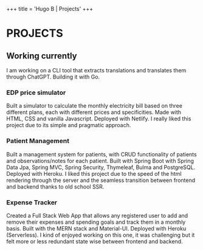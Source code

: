 +++
title = 'Hugo B | Projects'
+++

# PROJECTS

## Working currently

I am working on a CLI tool that extracts translations and translates them through ChatGPT. Building it with Go.

### EDP price simulator

Built a simulator to calculate the monthly electricity bill based on three different plans, each with different prices and specificities. Made with HTML, CSS and vanilla Javascript. Deployed with Netlify.
I really liked this project due to its simple and pragmatic approach.

### Patient Management

Built a management system for patients, with CRUD functionality of patients and observations/notes for each patient. Built with Spring Boot with Spring Data Jpa, Spring MVC, Spring Security, Thymeleaf, Bulma and PostgreSQL. Deployed with Heroku.
I liked this project due to the speed of the html rendering through the server and the seamless transition between frontend and backend thanks to old school SSR.

### Expense Tracker

Created a Full Stack Web App that allows any registered user to add and remove their expenses and spending goals and track them in a monthly basis. Built with the MERN stack and Material-UI. Deployed with Heroku (Serverless).
I kind of enjoyed working on this one, it was challenging but it felt more or less redundant state wise between frontend and backend.
